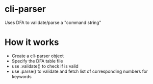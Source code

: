 # cli-parser
Uses DFA to validate/parse a "command string"

# How it works
 - Create a cli-parser object
 - Specify the DFA table file
 - use .validate(<string>) to check if <string> is valid
 - use .parse(<string>) to validate and fetch list of corresponding numbers for keywords
